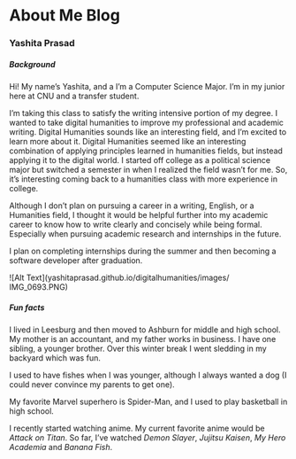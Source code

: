 # About Me Blog 
### Yashita Prasad
##### Background 
Hi! My name’s Yashita, and a I’m a Computer Science Major. I’m in my junior here at CNU and a transfer student.


I’m taking this class to satisfy the writing intensive portion of my degree. I wanted to take digital humanities to improve my professional and academic writing. Digital Humanities sounds like an interesting field, and I’m excited to learn more about it. Digital Humanities seemed like an interesting combination of applying principles learned in humanities fields, but instead applying it to the digital world. I started off college as a political science major but switched a semester in when I realized the field wasn’t for me. So, it’s interesting coming back to a humanities class with more experience in college. 


Although I don’t plan on pursuing a career in a writing, English, or a Humanities field, I thought it would be helpful further into my academic career to know how to write clearly and concisely while being formal. Especially when pursuing academic research and internships in the future. 


I plan on completing internships during the summer and then becoming a software developer after graduation. 


![Alt Text](yashitaprasad.github.io/digitalhumanities/images/ IMG_0693.PNG)


##### Fun facts
I lived in Leesburg and then moved to Ashburn for middle and high school. My mother is an accountant, and my father works in business. I have one sibling, a younger brother. Over this winter break I went sledding in my backyard which was fun. 


I used to have fishes when I was younger, although I always wanted a dog (I could never convince my parents to get one).


My favorite Marvel superhero is Spider-Man, and I used to play basketball in high school. 


I recently started watching anime. My current favorite anime would be _Attack on Titan_. So far, I’ve watched _Demon Slayer_, _Jujitsu Kaisen_, _My Hero Academia_ and _Banana Fish_. 
